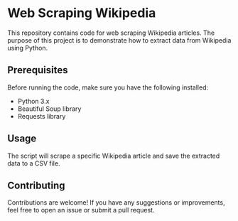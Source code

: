 # Web Scraping Wikipedia

This repository contains code for web scraping Wikipedia articles. The purpose of this project is to demonstrate how to extract data from Wikipedia using Python.

## Prerequisites

Before running the code, make sure you have the following installed:

- Python 3.x
- Beautiful Soup library
- Requests library

## Usage

The script will scrape a specific Wikipedia article and save the extracted data to a CSV file.

## Contributing

Contributions are welcome! If you have any suggestions or improvements, feel free to open an issue or submit a pull request.



